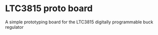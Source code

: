 LTC3815 proto board
===================

A simple prototyping board for the LTC3815 digitally programmable buck regulator
